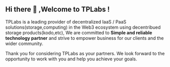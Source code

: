 ## Hi there 👋 ,Welcome to TPLabs !

<!--

**Here are some ideas to get you started:**

🙋‍♀️ A short introduction - what is your organization all about?
🌈 Contribution guidelines - how can the community get involved?
👩‍💻 Useful resources - where can the community find your docs? Is there anything else the community should know?
🍿 Fun facts - what does your team eat for breakfast?
🧙 Remember, you can do mighty things with the power of [Markdown](https://docs.github.com/github/writing-on-github/getting-started-with-writing-and-formatting-on-github/basic-writing-and-formatting-syntax)
-->
TPLabs is a leading provider of decentralized IaaS / PaaS solutions(storage,computing) in the Web3 ecosystem using decentribued storage products(kodo,etc), We are committed to **Simple and reliable technology partner**  and strive to empower business for our clients and the wider community.


Thank you for considering TPLabs as your partners. We look forward to the opportunity to work with you and help you achieve your goals.
